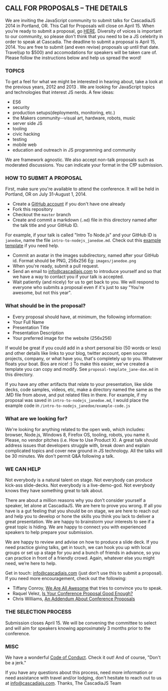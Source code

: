 ## CALL FOR PROPOSALS – THE DETAILS

We are inviting the JavaScript community to submit talks for CascadiaJS 2014 in
Portland, OR. This Call for Proposals will close on April 15. When you’re
ready to submit a proposal, go [HERE](https://github.com/cascadiajs/2014.cascadiajs.com/blob/master/proposals/README.md#how-to-submit-a-proposal).
Diversity of voices is important to our community, so
please don't think that you need to be a JS celebrity in order to speak at
Cascadia.  The deadline to submit a proposal is April 15, 2014. You are free to
submit (and even revise) proposals up until that date.  Travel(up to $500) and
accomodations for speakers will be taken care of.  Please follow the
instructions below and help us spread the word!

### TOPICS
To get a feel for what we might be interested in hearing about, take a look at
the previous years, 2012 and 2013 . We are looking for JavaScript topics and
technologies that interest JS nerds. A few ideas:
- ES6
- security
- production setups(deployments, monitoring, etc.)
- the Makers community--visual art, hardware, robots, music
- server side JS
- tooling
- civic hacking
- testing
- mobile web
- education and outreach in JS programming and community

We are framework agnostic. We also accept non-talk proposals such as moderated
discussions. You can indicate your format in the CfP submission.

### HOW TO SUBMIT A PROPOSAL
First, make sure you're available to attend the conference. It will be held in
Portland, OR on July 31-August 1, 2014.
* Create a [GitHub account](github.com) if you don't have one already
* Fork this repository
* Checkout the `master` branch
* Create and commit a markdown (`.md`) file in this directory named after the talk title and your GitHub ID.

For example, if your talk is called "Intro To Node.js" and your GitHub ID is `janedoe`, name the file `intro-to-nodejs_janedoe.md`. Check out this [example template](https://github.com/cascadiajs/2014.cascadiajs.com/blob/master/proposals/proposal-template_janedoe.md) if you need help.

* Commit an avatar in the images subdirectory, named after your GitHub id. Format should be PNG, 256x256 Eg: `images/janedoe.png`
* When you're ready, submit a pull request.
* Send an email to [info@cascadiajs.com](mailto:info@cascadiajs.com) to introduce yourself and so that we have a way to contact you if your talk is accepted.
* Wait patiently (and nicely) for us to get back to you. We will respond to everyone who submits a proposal even if it's just to say "You're awesome, but not this year".

### What should be in the proposal?
- Every proposal should have, at minimum, the following information:
- Your Full Name
- Presentation Title
- Presentation Description
- Your preferred image for the website (256x256)

If would be great if you could add in a short personal bio (50 words or less)
and other details like links to your blog, twitter account, open source
projects, company, or what have you, that's completely up to you. Whatever
floats your boat. Bios are nice! :) To make this easier, we've created a template
you can copy and modify. See `proposal-template_jane-doe.md` in this directory.


If you have any other artifacts that relate to your presentation, like slide decks,
code samples, videos, etc, make a directory named the same as the .MD file from above,
and put related files in there. For example, if my proposal was saved in `intro-to-nodejs_janedoe.md`,
I would place the example code in `/intro-to-nodejs_janedoe/example-code.js`

### What are we looking for?
We're looking for anything related to the open web, which includes: browser,
Node.js, Windows 8, Firefox OS, tooling, robots, you name it. Please, no vendor
pitches (i.e. How to Use Product X). A great talk should address issues that
developers struggle with, break down and explain complicated topics and cover
new ground in JS technology.  All the talks will be 30 minutes. We don't permit
Q&A following a talk.

### WE CAN HELP
Not everybody is a natural talent on stage. Not everybody can produce kick-ass
slide-decks. Not everybody is a live-demo-god. Not everybody knows they have
something great to talk about.

There are about a million reasons why you don’t consider yourself a speaker,
let alone at CascadiaJS. We are here to prove you wrong. If all you have is a
gut feeling that you should be on stage, we are here to reach out and help you
to develop or hone the skills you think you lack to deliver a great
presentation.  We are happy to brainstorm your interests to see if a great
topic is hiding.  We are happy to connect you with experienced speakers to help
prepare your submission.

We are happy to review and advise on how to produce a slide deck.  If you need
practice giving talks, get in touch, we can hook you up with local groups or
set up a stage for you and a bunch of friends in advance, so you can practice
in front of a friendly crowd.  Again, whatever else you might need, we’re here
to help.

Get in touch: [info@cascadiajs.com](mailto:info@cascadiajs.com) (just don’t use this to submit a proposal).
If you need more encouragement, check out the following:

- Tiffany Conroy, [We Are All Awesome](http://weareallaweso.me/) that tries to convince you to speak.
- Raquel Velez,  [Is Your Conference Proposal Good Enough?](http://rckbt.me/2014/01/conference-proposals/)
- Chris Williams, [An Addendum About Conference Proposals](http://blog.voodootikigod.com/an-addendum-about-conference-proposals/)

### THE SELECTION PROCESS
Submission closes April 15. We will be convening the committee to select and will aim for speakers knowing approximately 3 months prior to the conference.

### MISC
We have a wonderful [Code of Conduct](https://github.com/cascadiajs/2014.cascadiajs.com/blob/master/code-of-conduct.md). Check it out! And of course, "Don't be a jerk."

If you have any questions about this process, need more information or need
assistance with travel and/or lodging, don't hesitate to reach out to us at
[info@cascadiajs.com](info@cascadiajs.com).
Thanks, The CascadiaJS Team

